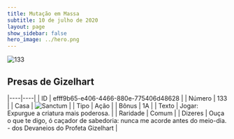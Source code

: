 ```yaml
---
title: Mutação em Massa
subtitle: 10 de julho de 2020
layout: page
show_sidebar: false
hero_image: ../hero.png
---
```


![133](https://cdn.keyforgegame.com/media/card_front/pt/479_133_5QCPVQPQPP5C_pt.png)

## Presas de Gizelhart

|----|----|
| ID | efff9b65-e406-4466-880e-775406d48628 |
| Número | 133 |
| Casa | ![Sanctum](https://archonarcana.com/images/thumb/c/c7/Sanctum.png/22px-Sanctum.png "Santuário") |
| Tipo | Ação |
| Bônus | 1A |
| Texto | Jogar: Expurgue a criatura mais   poderosa. |
| Raridade | Comum |
| Dizeres | Ouça o que te digo, ó caçador de sabedoria: nunca me acorde antes do meio-dia.   - dos Devaneios do Profeta Gizelhart |

